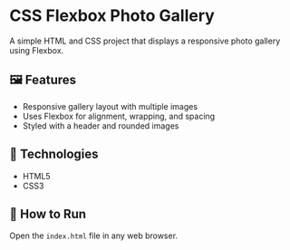 # CSS Flexbox Photo Gallery

A simple HTML and CSS project that displays a responsive photo gallery using Flexbox.

## 🖼 Features
- Responsive gallery layout with multiple images  
- Uses Flexbox for alignment, wrapping, and spacing  
- Styled with a header and rounded images  

## 🧠 Technologies
- HTML5  
- CSS3  

## 🚀 How to Run
Open the `index.html` file in any web browser.

